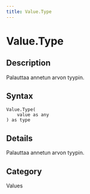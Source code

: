 ```yaml
---
title: Value.Type
---
```


# Value.Type


## Description

Palauttaa annetun arvon tyypin.


## Syntax

```powerquery
Value.Type(
    value as any
) as type
```


## Details

Palauttaa annetun arvon tyypin.



## Category
Values
